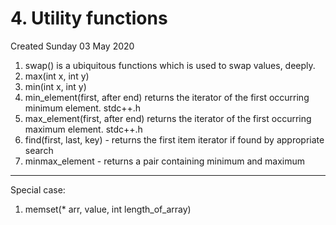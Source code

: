 # 4. Utility functions
Created Sunday 03 May 2020

1. swap() is a ubiquitous functions which is used to swap values, deeply.
2. max(int x, int y)
3. min(int x, int y)
4. min_element(first, after end)	returns the iterator of the first occurring minimum element. stdc++.h
5. max_element(first, after end) returns the iterator of the first occurring maximum element. stdc++.h
6. find(first, last, key) - returns the first item iterator if found by appropriate search
7. minmax_element - returns a pair containing minimum and maximum


*****

Special case:

1. memset(<type>* arr, <type> value, int length_of_array)


